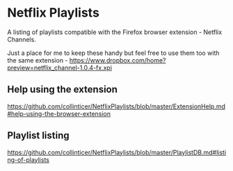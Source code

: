 # Netflix Playlists

A listing of playlists compatible with the Firefox browser extension - Netflix Channels.

Just a place for me to keep these handy but feel free to use them too with the same extension - https://www.dropbox.com/home?preview=netflix_channel-1.0.4-fx.xpi

## Help using the extension

https://github.com/collinticer/NetflixPlaylists/blob/master/ExtensionHelp.md#help-using-the-browser-extension

## Playlist listing

https://github.com/collinticer/NetflixPlaylists/blob/master/PlaylistDB.md#listing-of-playlists
